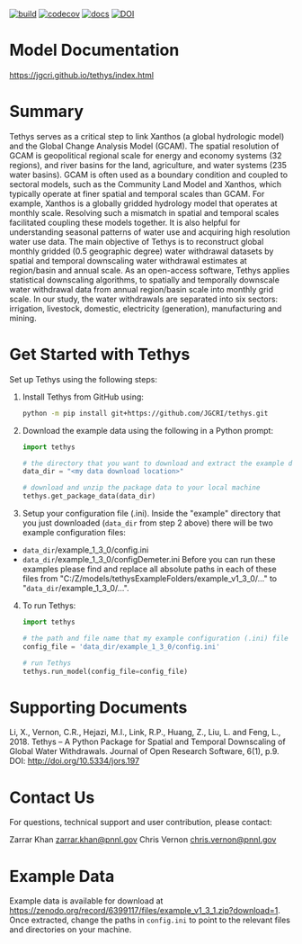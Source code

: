 [![build](https://github.com/JGCRI/tethys/actions/workflows/build.yml/badge.svg)](https://github.com/JGCRI/tethys/actions/workflows/build.yml)
[![codecov](https://codecov.io/gh/JGCRI/tethys/branch/master/graph/badge.svg?token=EzEcfk940f)](https://codecov.io/gh/JGCRI/tethys)
[![docs](https://github.com/JGCRI/tethys/actions/workflows/docs.yml/badge.svg)](https://github.com/JGCRI/tethys/actions/workflows/docs.yml)
[![DOI](https://zenodo.org/badge/104476654.svg)](https://zenodo.org/badge/latestdoi/104476654)

# Model Documentation
https://jgcri.github.io/tethys/index.html


# Summary
Tethys serves as a critical step to link Xanthos (a global hydrologic model) and the Global Change Analysis Model (GCAM). The spatial resolution of GCAM is geopolitical regional scale for energy and economy systems (32 regions), and river basins for the land, agriculture, and water systems (235 water basins). GCAM is often used as a boundary condition and coupled to sectoral models, such as the Community Land Model and Xanthos, which typically operate at finer spatial and temporal scales than GCAM. For example, Xanthos is a globally gridded hydrology model that operates at monthly scale. Resolving such a mismatch in spatial and temporal scales facilitated coupling these models together. It is also helpful for understanding seasonal patterns of water use and acquiring high resolution water use data. The main objective of Tethys is to reconstruct global monthly gridded (0.5 geographic degree) water withdrawal datasets by spatial and temporal downscaling water withdrawal estimates at region/basin and annual scale. As an open-access software, Tethys applies statistical downscaling algorithms, to spatially and temporally downscale water withdrawal data from annual region/basin scale into monthly grid scale. In our study, the water withdrawals are separated into six sectors: irrigation, livestock, domestic, electricity (generation), manufacturing and mining.

# Get Started with Tethys
Set up Tethys using the following steps:
1.  Install Tethys from GitHub using:
    ```bash
    python -m pip install git+https://github.com/JGCRI/tethys.git
    ```
    
2.  Download the example data using the following in a Python prompt:
    ```python
    import tethys
    
    # the directory that you want to download and extract the example data to
    data_dir = "<my data download location>"
    
    # download and unzip the package data to your local machine
    tethys.get_package_data(data_dir)
    ```

3.  Setup your configuration file (.ini).  Inside the "example" directory that you just downloaded (`data_dir` from step 2 above) there will be two example configuration files:
- `data_dir`/example_1_3_0/config.ini
- `data_dir`/example_1_3_0/configDemeter.ini
Before you can run these examples please find and replace all absolute paths in each of these files from "C:/Z/models/tethysExampleFolders/example_v1_3_0/..." to "`data_dir`/example_1_3_0/...".

4.  To run Tethys:

    ```python
    import tethys
    
    # the path and file name that my example configuration (.ini) file was downloaded to
    config_file = 'data_dir/example_1_3_0/config.ini'
    
    # run Tethys 
    tethys.run_model(config_file=config_file)
    ```

# Supporting Documents
Li, X., Vernon, C.R., Hejazi, M.I., Link, R.P., Huang, Z., Liu, L. and Feng, L., 2018. Tethys – A Python Package for Spatial and Temporal Downscaling of Global Water Withdrawals. Journal of Open Research Software, 6(1), p.9. DOI: http://doi.org/10.5334/jors.197

# Contact Us
For questions, technical support and user contribution, please contact:

Zarrar Khan <zarrar.khan@pnnl.gov>
Chris Vernon <chris.vernon@pnnl.gov>

# Example Data
Example data is available for download at https://zenodo.org/record/6399117/files/example_v1_3_1.zip?download=1.
Once extracted, change the paths in `config.ini` to point to the relevant files and directories on your machine.
